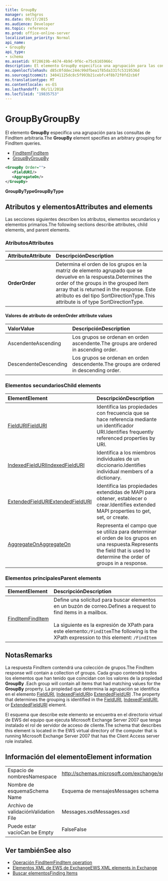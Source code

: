 ```yaml
---
title: GroupBy
manager: sethgros
ms.date: 09/17/2015
ms.audience: Developer
ms.topic: reference
ms.prod: office-online-server
localization_priority: Normal
api_name:
- GroupBy
api_type:
- schema
ms.assetid: 9728619b-4674-4b9d-9f6c-e75c6165966c
description: El elemento GroupBy especifica una agrupación para las consultas de FindItem arbitraria.
ms.openlocfilehash: d85c0fddec244c99dfbea1f85da331fc5319536d
ms.sourcegitcommit: 34041125dc8c5f993b21cebfc4f8b72f0fd2cb6f
ms.translationtype: MT
ms.contentlocale: es-ES
ms.lasthandoff: 06/11/2018
ms.locfileid: "19835753"
---
```

# <a name="groupby"></a><span data-ttu-id="58969-103">GroupBy</span><span class="sxs-lookup"><span data-stu-id="58969-103">GroupBy</span></span>

<span data-ttu-id="58969-104">El elemento **GroupBy** especifica una agrupación para las consultas de FindItem arbitraria.</span><span class="sxs-lookup"><span data-stu-id="58969-104">The **GroupBy** element specifies an arbitrary grouping for FindItem queries.</span></span> 
  
- [<span data-ttu-id="58969-105">FindItem</span><span class="sxs-lookup"><span data-stu-id="58969-105">FindItem</span></span>](finditem.md)
- [<span data-ttu-id="58969-106">GroupBy</span><span class="sxs-lookup"><span data-stu-id="58969-106">GroupBy</span></span>](groupby.md)
  
```xml
<GroupBy Order="">
   <FieldURI/>
   <AggregateOn/>
</GroupBy>
```

 <span data-ttu-id="58969-107">**GroupByType**</span><span class="sxs-lookup"><span data-stu-id="58969-107">**GroupByType**</span></span>
## <a name="attributes-and-elements"></a><span data-ttu-id="58969-108">Atributos y elementos</span><span class="sxs-lookup"><span data-stu-id="58969-108">Attributes and elements</span></span>

<span data-ttu-id="58969-109">Las secciones siguientes describen los atributos, elementos secundarios y elementos primarios.</span><span class="sxs-lookup"><span data-stu-id="58969-109">The following sections describe attributes, child elements, and parent elements.</span></span>
  
### <a name="attributes"></a><span data-ttu-id="58969-110">Atributos</span><span class="sxs-lookup"><span data-stu-id="58969-110">Attributes</span></span>

|<span data-ttu-id="58969-111">**Attribute**</span><span class="sxs-lookup"><span data-stu-id="58969-111">**Attribute**</span></span>|<span data-ttu-id="58969-112">**Descripción**</span><span class="sxs-lookup"><span data-stu-id="58969-112">**Description**</span></span>|
|:-----|:-----|
|<span data-ttu-id="58969-113">**Order**</span><span class="sxs-lookup"><span data-stu-id="58969-113">**Order**</span></span> <br/> | <span data-ttu-id="58969-114">Determina el orden de los grupos en la matriz de elemento agrupado que se devuelve en la respuesta.</span><span class="sxs-lookup"><span data-stu-id="58969-114">Determines the order of the groups in the grouped item array that is returned in the response.</span></span> <span data-ttu-id="58969-115">Este atributo es del tipo SortDirectionType.</span><span class="sxs-lookup"><span data-stu-id="58969-115">This attribute is of type SortDirectionType.</span></span>  <br/> |
   
#### <a name="order-attribute-values"></a><span data-ttu-id="58969-116">Valores de atributo de orden</span><span class="sxs-lookup"><span data-stu-id="58969-116">Order attribute values</span></span>

|<span data-ttu-id="58969-117">**Valor**</span><span class="sxs-lookup"><span data-stu-id="58969-117">**Value**</span></span>|<span data-ttu-id="58969-118">**Descripción**</span><span class="sxs-lookup"><span data-stu-id="58969-118">**Description**</span></span>|
|:-----|:-----|
|<span data-ttu-id="58969-119">Ascendente</span><span class="sxs-lookup"><span data-stu-id="58969-119">Ascending</span></span>  <br/> |<span data-ttu-id="58969-120">Los grupos se ordenan en orden ascendente.</span><span class="sxs-lookup"><span data-stu-id="58969-120">The groups are ordered in ascending order.</span></span>  <br/> |
|<span data-ttu-id="58969-121">Descendente</span><span class="sxs-lookup"><span data-stu-id="58969-121">Descending</span></span>  <br/> |<span data-ttu-id="58969-122">Los grupos se ordenan en orden descendente.</span><span class="sxs-lookup"><span data-stu-id="58969-122">The groups are ordered in descending order.</span></span>  <br/> |
   
### <a name="child-elements"></a><span data-ttu-id="58969-123">Elementos secundarios</span><span class="sxs-lookup"><span data-stu-id="58969-123">Child elements</span></span>

|<span data-ttu-id="58969-124">**Element**</span><span class="sxs-lookup"><span data-stu-id="58969-124">**Element**</span></span>|<span data-ttu-id="58969-125">**Descripción**</span><span class="sxs-lookup"><span data-stu-id="58969-125">**Description**</span></span>|
|:-----|:-----|
|[<span data-ttu-id="58969-126">FieldURI</span><span class="sxs-lookup"><span data-stu-id="58969-126">FieldURI</span></span>](fielduri.md) <br/> |<span data-ttu-id="58969-127">Identifica las propiedades con frecuencia que se hace referencia mediante un identificador URI.</span><span class="sxs-lookup"><span data-stu-id="58969-127">Identifies frequently referenced properties by URI.</span></span>  <br/> |
|[<span data-ttu-id="58969-128">IndexedFieldURI</span><span class="sxs-lookup"><span data-stu-id="58969-128">IndexedFieldURI</span></span>](indexedfielduri.md) <br/> |<span data-ttu-id="58969-129">Identifica a los miembros individuales de un diccionario.</span><span class="sxs-lookup"><span data-stu-id="58969-129">Identifies individual members of a dictionary.</span></span>  <br/> |
|[<span data-ttu-id="58969-130">ExtendedFieldURI</span><span class="sxs-lookup"><span data-stu-id="58969-130">ExtendedFieldURI</span></span>](extendedfielduri.md) <br/> |<span data-ttu-id="58969-131">Identifica las propiedades extendidas de MAPI para obtener, establecer o crear.</span><span class="sxs-lookup"><span data-stu-id="58969-131">Identifies extended MAPI properties to get, set, or create.</span></span>  <br/> |
|[<span data-ttu-id="58969-132">AggregateOn</span><span class="sxs-lookup"><span data-stu-id="58969-132">AggregateOn</span></span>](aggregateon.md) <br/> |<span data-ttu-id="58969-133">Representa el campo que se utiliza para determinar el orden de los grupos en una respuesta.</span><span class="sxs-lookup"><span data-stu-id="58969-133">Represents the field that is used to determine the order of groups in a response.</span></span>  <br/> |
   
### <a name="parent-elements"></a><span data-ttu-id="58969-134">Elementos principales</span><span class="sxs-lookup"><span data-stu-id="58969-134">Parent elements</span></span>

|<span data-ttu-id="58969-135">**Element**</span><span class="sxs-lookup"><span data-stu-id="58969-135">**Element**</span></span>|<span data-ttu-id="58969-136">**Descripción**</span><span class="sxs-lookup"><span data-stu-id="58969-136">**Description**</span></span>|
|:-----|:-----|
|[<span data-ttu-id="58969-137">FindItem</span><span class="sxs-lookup"><span data-stu-id="58969-137">FindItem</span></span>](finditem.md) <br/> |<span data-ttu-id="58969-138">Define una solicitud para buscar elementos en un buzón de correo.</span><span class="sxs-lookup"><span data-stu-id="58969-138">Defines a request to find items in a mailbox.</span></span>  <br/><br/> <span data-ttu-id="58969-139">La siguiente es la expresión de XPath para este elemento:`/FindItem`</span><span class="sxs-lookup"><span data-stu-id="58969-139">The following is the XPath expression to this element:  `/FindItem`</span></span> <br/> |
   
## <a name="remarks"></a><span data-ttu-id="58969-140">Notas</span><span class="sxs-lookup"><span data-stu-id="58969-140">Remarks</span></span>

<span data-ttu-id="58969-141">La respuesta FindItem contendrá una colección de grupos.</span><span class="sxs-lookup"><span data-stu-id="58969-141">The FindItem response will contain a collection of groups.</span></span> <span data-ttu-id="58969-142">Cada grupo contendrá todos los elementos que han tenido que coincidan con los valores de la propiedad **GroupBy** .</span><span class="sxs-lookup"><span data-stu-id="58969-142">Each group will contain all items that had matching values for the **GroupBy** property.</span></span> <span data-ttu-id="58969-143">La propiedad que determina la agrupación se identifica en el elemento [FieldURI](fielduri.md), [IndexedFieldURI](indexedfielduri.md)o [ExtendedFieldURI](extendedfielduri.md) .</span><span class="sxs-lookup"><span data-stu-id="58969-143">The property that determines the grouping is identified in the [FieldURI](fielduri.md), [IndexedFieldURI](indexedfielduri.md), or [ExtendedFieldURI](extendedfielduri.md) element.</span></span> 
  
<span data-ttu-id="58969-144">El esquema que describe este elemento se encuentra en el directorio virtual de EWS del equipo que ejecuta Microsoft Exchange Server 2007 que tenga instalado el rol de servidor de acceso de cliente.</span><span class="sxs-lookup"><span data-stu-id="58969-144">The schema that describes this element is located in the EWS virtual directory of the computer that is running Microsoft Exchange Server 2007 that has the Client Access server role installed.</span></span>
  
## <a name="element-information"></a><span data-ttu-id="58969-145">Información del elemento</span><span class="sxs-lookup"><span data-stu-id="58969-145">Element information</span></span>

|||
|:-----|:-----|
|<span data-ttu-id="58969-146">Espacio de nombres</span><span class="sxs-lookup"><span data-stu-id="58969-146">Namespace</span></span>  <br/> |http://schemas.microsoft.com/exchange/services/2006/messages  <br/> |
|<span data-ttu-id="58969-147">Nombre de esquema</span><span class="sxs-lookup"><span data-stu-id="58969-147">Schema Name</span></span>  <br/> |<span data-ttu-id="58969-148">Esquema de mensajes</span><span class="sxs-lookup"><span data-stu-id="58969-148">Messages schema</span></span>  <br/> |
|<span data-ttu-id="58969-149">Archivo de validación</span><span class="sxs-lookup"><span data-stu-id="58969-149">Validation File</span></span>  <br/> |<span data-ttu-id="58969-150">Messages.xsd</span><span class="sxs-lookup"><span data-stu-id="58969-150">Messages.xsd</span></span>  <br/> |
|<span data-ttu-id="58969-151">Puede estar vacío</span><span class="sxs-lookup"><span data-stu-id="58969-151">Can be Empty</span></span>  <br/> |<span data-ttu-id="58969-152">False</span><span class="sxs-lookup"><span data-stu-id="58969-152">False</span></span>  <br/> |
   
## <a name="see-also"></a><span data-ttu-id="58969-153">Ver también</span><span class="sxs-lookup"><span data-stu-id="58969-153">See also</span></span>

- [<span data-ttu-id="58969-154">Operación FindItem</span><span class="sxs-lookup"><span data-stu-id="58969-154">FindItem operation</span></span>](finditem-operation.md)
- [<span data-ttu-id="58969-155">Elementos XML de EWS de Exchange</span><span class="sxs-lookup"><span data-stu-id="58969-155">EWS XML elements in Exchange</span></span>](ews-xml-elements-in-exchange.md)
- [<span data-ttu-id="58969-156">Buscar elementos</span><span class="sxs-lookup"><span data-stu-id="58969-156">Finding Items</span></span>](http://msdn.microsoft.com/library/63af1f9c-464b-4fca-9ae3-3d60f24ca93c%28Office.15%29.aspx)

